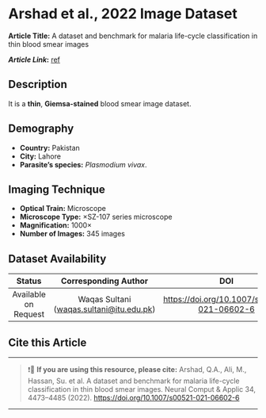 # **Arshad et al., 2022 Image Dataset**  
**Article Title:** A dataset and benchmark for malaria life-cycle classification in thin blood smear images

**_Article Link_:** [ref](https://link.springer.com/article/10.1007/s00521-021-06602-6)

## **Description**
It is a **thin**, **Giemsa-stained** blood smear image dataset.

## **Demography**
+ **Country:** Pakistan
+ **City:** Lahore
+ **Parasite’s species:** _Plasmodium vivax_. 


## **Imaging Technique**
+ **Optical Train:** Microscope
+ **Microscope Type:** ×SZ-107 series microscope
+ **Magnification:** 1000×
+ **Number of Images:** 345 images
  

## **Dataset Availability**
|**Status**|**Corresponding Author**|**DOI**|
|:---:|:---:|:---:|
|Available on Request| Waqas Sultani (waqas.sultani@itu.edu.pk)| https://doi.org/10.1007/s00521-021-06602-6|

## **Cite this Article**
---
>
> ❗🛑 **If you are using this resource, please cite:** Arshad, Q.A., Ali, M., Hassan, Su. et al. A dataset and benchmark for malaria life-cycle classification in thin blood smear images. Neural Comput & Applic 34, 4473–4485 (2022). https://doi.org/10.1007/s00521-021-06602-6
>
---
